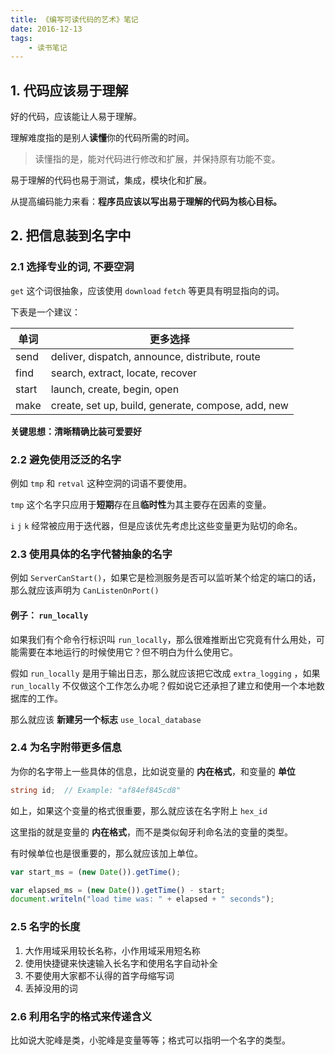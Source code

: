```yaml
---
title: 《编写可读代码的艺术》笔记
date: 2016-12-13
tags: 
    - 读书笔记
---
```


## 1. 代码应该易于理解

好的代码，应该能让人易于理解。

理解难度指的是别人**读懂**你的代码所需的时间。

> 读懂指的是，能对代码进行修改和扩展，并保持原有功能不变。

易于理解的代码也易于测试，集成，模块化和扩展。

从提高编码能力来看：**程序员应该以写出易于理解的代码为核心目标。**


<!-- more -->

## 2. 把信息装到名字中

### 2.1 选择专业的词, 不要空洞

`get` 这个词很抽象，应该使用 `download` `fetch` 等更具有明显指向的词。

下表是一个建议：

单词  |  更多选择
---|---
send  |  deliver, dispatch, announce, distribute, route
find  |  search, extract, locate, recover
start  | launch, create, begin, open
make  |  create, set up, build, generate, compose, add, new

**关键思想：清晰精确比装可爱要好**

### 2.2 避免使用泛泛的名字

例如 `tmp` 和 `retval` 这种空洞的词语不要使用。

`tmp` 这个名字只应用于**短期**存在且**临时性**为其主要存在因素的变量。

`i` `j` `k` 经常被应用于迭代器，但是应该优先考虑比这些变量更为贴切的命名。


### 2.3 使用具体的名字代替抽象的名字

例如 `ServerCanStart()`，如果它是检测服务是否可以监听某个给定的端口的话，那么就应该声明为 `CanListenOnPort()`

#### 例子： `run_locally`

如果我们有个命令行标识叫 `run_locally`，那么很难推断出它究竟有什么用处，可能需要在本地运行的时候使用它？但不明白为什么使用它。

假如 `run_locally` 是用于输出日志，那么就应该把它改成 `extra_logging` ，如果 `run_locally` 不仅做这个工作怎么办呢？假如说它还承担了建立和使用一个本地数据库的工作。

那么就应该 **新建另一个标志** `use_local_database`

### 2.4 为名字附带更多信息

为你的名字带上一些具体的信息，比如说变量的 **内在格式**，和变量的 **单位**

```csharp
string id;  // Example: "af84ef845cd8"
```

如上，如果这个变量的格式很重要，那么就应该在名字附上 `hex_id`

这里指的就是变量的 **内在格式**，而不是类似匈牙利命名法的变量的类型。

有时候单位也是很重要的，那么就应该加上单位。

```javascript
var start_ms = (new Date()).getTime();

var elapsed_ms = (new Date()).getTime() - start;
document.writeln("load time was: " + elapsed + " seconds");
```

### 2.5 名字的长度

1. 大作用域采用较长名称，小作用域采用短名称
2. 使用快捷键来快速输入长名字和使用名字自动补全
3. 不要使用大家都不认得的首字母缩写词
4. 丢掉没用的词

### 2.6 利用名字的格式来传递含义

比如说大驼峰是类，小驼峰是变量等等；格式可以指明一个名字的类型。
